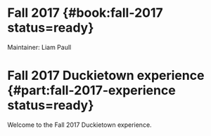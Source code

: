 # Fall 2017 {#book:fall-2017 status=ready}

Maintainer: Liam Paull


# Fall 2017 Duckietown experience {#part:fall-2017-experience status=ready}

Welcome to the Fall 2017 Duckietown experience.
